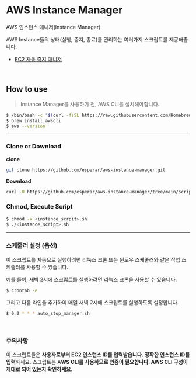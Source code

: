 # AWS Instance Manager

AWS 인스턴스 매니저(Instance Manager)

AWS Instance들의 상태(실행, 중지, 종료)를 관리하는 여러가지 스크립트를 제공해줍니다.

- [EC2 자동 중지 매니저](https://github.com/esperar/aws-instance-manager/tree/main/scripts/ec2)

<br>

## How to use

> Instance Manager를 사용하기 전, AWS CLI를 설치해야합니다.

```bash
$ /bin/bash -c "$(curl -fsSL https://raw.githubusercontent.com/Homebrew/install/HEAD/install.sh)"
$ brew install awscli
$ aws --version
```

---

### Clone or Download

**clone**

```bash
git clone https://github.com/esperar/aws-instance-manager.git
```

**Download**
```bash
curl -O https://github.com/esperar/aws-instance-manager/tree/main/scripts/<script_spath>
```

### Chmod, Execute Script

```bash
$ chmod -x <instance_scrpit>.sh
$ ./<instance_script>.sh
```

---

### 스케줄러 설정 (옵션)
이 스크립트를 자동으로 실행하려면 리눅스 크론 또는 윈도우 스케줄러와 같은 작업 스케줄러를 사용할 수 있습니다.

예를 들어, 새벽 2시에 스크립트를 실행하려면 리눅스 크론을 사용할 수 있습니다.

```bash
$ crontab -e
```

그리고 다음 라인을 추가하여 매일 새벽 2시에 스크립트를 실행하도록 설정합니다.

```bash
$ 0 2 * * * auto_stop_manager.sh
```

<br>

### 주의사항
이 스크립트들은 **사용자로부터 EC2 인스턴스 ID를 입력받습니다. 정확한 인스턴스 ID를 입력**하세요.
스크립트는 A**WS CLI를 사용하므로 인증이 필요합니다. AWS CLI 구성이 제대로 되어 있는지 확인하세요.**